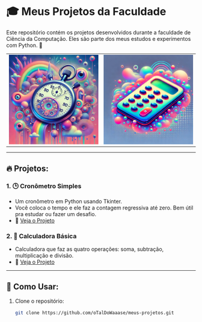 # 🎓 **Meus Projetos da Faculdade**

Este repositório contém os projetos desenvolvidos durante a faculdade de Ciência da Computação. Eles são parte dos meus estudos e experimentos com Python. 🚀

<table>
  <tr>
    <td>
      <img src="https://github.com/oTalDoWaaase/projetos-faculdade/blob/main/dreamcore_stoptemp.png" alt="Cronômetro" width="300"/>
    </td>
    <td>
      <img src="https://github.com/oTalDoWaaase/projetos-faculdade/blob/main/dreamcore_stopwatch.png" alt="Calculadora" width="300"/>
    </td>
  </tr>
</table>

---

## 🔥 **Projetos**:

### 1. 🕒 **Cronômetro Simples**
- Um cronômetro em Python usando Tkinter.
- Você coloca o tempo e ele faz a contagem regressiva até zero. Bem útil pra estudar ou fazer um desafio.
- 🔗 [Veja o Projeto](https://github.com/oTalDoWaaase/meus-projetos/tree/main/cronometro_python)

### 2. 🔢 **Calculadora Básica**
- Calculadora que faz as quatro operações: soma, subtração, multiplicação e divisão.
- 🔗 [Veja o Projeto](https://github.com/oTalDoWaaase/meus-projetos/tree/main/introducao_python)

---

## 📜 **Como Usar**:
1. Clone o repositório:
   ```bash
   git clone https://github.com/oTalDoWaaase/meus-projetos.git

